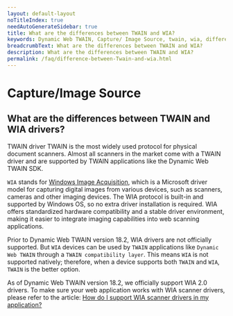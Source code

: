 ```yaml
---
layout: default-layout
noTitleIndex: true
needAutoGenerateSidebar: true
title: What are the differences between TWAIN and WIA?
keywords: Dynamic Web TWAIN, Capture/ Image Source, twain, wia, difference
breadcrumbText: What are the differences between TWAIN and WIA?
description: What are the differences between TWAIN and WIA?
permalink: /faq/difference-between-Twain-and-wia.html
---
```


# Capture/Image Source

## What are the differences between TWAIN and WIA drivers?

TWAIN driver TWAIN is the most widely used protocol for physical document scanners. Almost all scanners in the market come with a TWAIN driver and are supported by TWAIN applications like the Dynamic Web TWAIN SDK.

`WIA` stands for <a href="https://docs.microsoft.com/en-us/windows/win32/wia/-wia-startpage" target="_blank">Windows Image Acquisition</a>, which is a Microsoft driver model for capturing digital images from various devices, such as scanners, cameras and other imaging devices. The WIA protocol is built-in and supported by Windows OS, so no extra driver installation is required. WIA offers standardized hardware compatibility and a stable driver environment, making it easier to integrate imaging capabilities into web scanning applications. 

Prior to Dynamic Web TWAIN version 18.2, WIA drivers are not officially supported. But `WIA` devices can be used by `TWAIN` applications like `Dynamic Web TWAIN` through a `TWAIN compatibility layer`. This means `WIA` is not supported natively; therefore, when a device supports both `TWAIN` and `WIA`, `TWAIN` is the better option.

As of Dynamic Web TWAIN version 18.2, we officially support WIA 2.0 drivers. To make sure your web application works with WIA scanner drivers, please refer to the article: <a href="{{site.faq}}support-wia-scanner-drivers.html" target="_blank">How do I support WIA scanner drivers in my application?</a>



